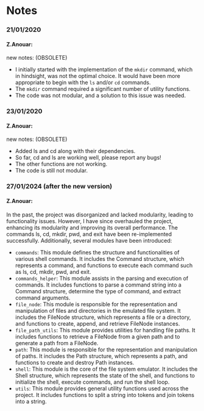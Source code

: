# Notes

### 21/01/2020

#### Z.Anouar:

new notes: (OBSOLETE)

- I initially started with the implementation of the `mkdir` command, which in hindsight, was not the optimal choice.
  It
  would have been more appropriate to begin with the `ls` and/or `cd` commands.
- The `mkdir` command required a significant number of utility functions.
- The code was not modular, and a solution to this issue was needed.

### 23/01/2020

#### Z.Anouar:

new notes: (OBSOLETE)

- Added ls and cd along with their dependencies.
- So far, cd and ls are working well, please report any bugs!
- The other functions are not working.
- The code is still not modular.

### 27/01/2024 (after the new version)

#### Z.Anouar:

In the past, the project was disorganized and lacked modularity, leading to functionality issues. However, I have since
overhauled the project, enhancing its modularity and improving its overall performance. The commands ls, cd, mkdir, pwd,
and exit have been re-implemented successfully. Additionally, several modules have been introduced:

- `commands`: This module defines the structure and functionalities of various shell commands. It includes the Command
  structure, which represents a command, and functions to execute each command such as ls, cd, mkdir, pwd, and exit.
- `commands_helper`: This module assists in the parsing and execution of commands. It includes functions to parse a
  command string into a Command structure, determine the type of command, and extract command arguments.
- `file_node`: This module is responsible for the representation and manipulation of files and directories in the
  emulated
  file system. It includes the FileNode structure, which represents a file or a directory, and functions to create,
  append, and retrieve FileNode instances.
- `file_path_utils`: This module provides utilities for handling file paths. It includes functions to retrieve a
  FileNode
  from a given path and to generate a path from a FileNode.
- `path`: This module is responsible for the representation and manipulation of paths. It includes the Path structure,
  which represents a path, and functions to create and destroy Path instances.
- `shell`: This module is the core of the file system emulator. It includes the Shell structure, which represents the
  state of the shell, and functions to initialize the shell, execute commands, and run the shell loop.
- `utils`: This module provides general utility functions used across the project. It includes functions to split a
  string
  into tokens and join tokens into a string.

